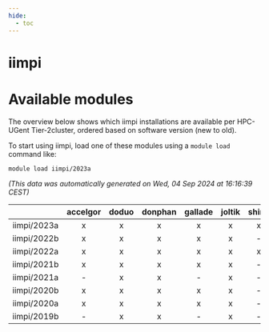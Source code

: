 ```yaml
---
hide:
  - toc
---
```


iimpi
=====

# Available modules


The overview below shows which iimpi installations are available per HPC-UGent Tier-2cluster, ordered based on software version (new to old).

To start using iimpi, load one of these modules using a `module load` command like:

```shell
module load iimpi/2023a
```

*(This data was automatically generated on Wed, 04 Sep 2024 at 16:16:39 CEST)*  

| |accelgor|doduo|donphan|gallade|joltik|shinx|skitty|
| :---: | :---: | :---: | :---: | :---: | :---: | :---: | :---: |
|iimpi/2023a|x|x|x|x|x|x|x|
|iimpi/2022b|x|x|x|x|x|-|x|
|iimpi/2022a|x|x|x|x|x|x|x|
|iimpi/2021b|x|x|x|x|x|-|x|
|iimpi/2021a|-|x|x|-|x|-|x|
|iimpi/2020b|x|x|x|x|x|-|x|
|iimpi/2020a|x|x|x|x|x|-|x|
|iimpi/2019b|-|x|x|-|x|-|x|
